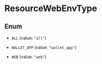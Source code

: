 

# ResourceWebEnvType

## Enum


* `ALL` (value: `"all"`)

* `WALLET_APP` (value: `"wallet_app"`)

* `WEB` (value: `"web"`)



